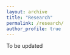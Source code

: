```yaml
---
layout: archive
title: "Research"
permalink: /research/
author_profile: true
---
```


To be updated
